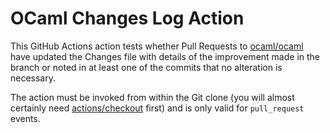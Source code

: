 # OCaml Changes Log Action

This GitHub Actions action tests whether Pull Requests to
[ocaml/ocaml](https://github.com/ocaml/ocaml) have updated the Changes file with
details of the improvement made in the branch or noted in at least one of the
commits that no alteration is necessary.

The action must be invoked from within the Git clone (you will almost certainly
need [actions/checkout](https://github.com/actions/checkout) first) and is only
valid for `pull_request` events.
